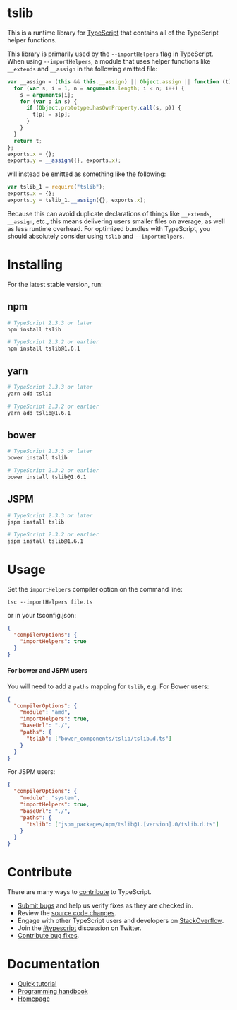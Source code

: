 # tslib

This is a runtime library for [TypeScript](http://www.typescriptlang.org/) that
contains all of the TypeScript helper functions.

This library is primarily used by the `--importHelpers` flag in TypeScript. When
using `--importHelpers`, a module that uses helper functions like `__extends`
and `__assign` in the following emitted file:

```ts
var __assign = (this && this.__assign) || Object.assign || function (t) {
  for (var s, i = 1, n = arguments.length; i < n; i++) {
    s = arguments[i];
    for (var p in s) {
      if (Object.prototype.hasOwnProperty.call(s, p)) {
        t[p] = s[p];
      }
    }
  }
  return t;
};
exports.x = {};
exports.y = __assign({}, exports.x);
```

will instead be emitted as something like the following:

```ts
var tslib_1 = require("tslib");
exports.x = {};
exports.y = tslib_1.__assign({}, exports.x);
```

Because this can avoid duplicate declarations of things like `__extends`,
`__assign`, etc., this means delivering users smaller files on average, as well
as less runtime overhead. For optimized bundles with TypeScript, you should
absolutely consider using `tslib` and `--importHelpers`.

# Installing

For the latest stable version, run:

## npm

```sh
# TypeScript 2.3.3 or later
npm install tslib

# TypeScript 2.3.2 or earlier
npm install tslib@1.6.1
```

## yarn

```sh
# TypeScript 2.3.3 or later
yarn add tslib

# TypeScript 2.3.2 or earlier
yarn add tslib@1.6.1
```

## bower

```sh
# TypeScript 2.3.3 or later
bower install tslib

# TypeScript 2.3.2 or earlier
bower install tslib@1.6.1
```

## JSPM

```sh
# TypeScript 2.3.3 or later
jspm install tslib

# TypeScript 2.3.2 or earlier
jspm install tslib@1.6.1
```

# Usage

Set the `importHelpers` compiler option on the command line:

```
tsc --importHelpers file.ts
```

or in your tsconfig.json:

```json
{
  "compilerOptions": {
    "importHelpers": true
  }
}
```

#### For bower and JSPM users

You will need to add a `paths` mapping for `tslib`, e.g. For Bower users:

```json
{
  "compilerOptions": {
    "module": "amd",
    "importHelpers": true,
    "baseUrl": "./",
    "paths": {
      "tslib": ["bower_components/tslib/tslib.d.ts"]
    }
  }
}
```

For JSPM users:

```json
{
  "compilerOptions": {
    "module": "system",
    "importHelpers": true,
    "baseUrl": "./",
    "paths": {
      "tslib": ["jspm_packages/npm/tslib@1.[version].0/tslib.d.ts"]
    }
  }
}
```

# Contribute

There are many ways to
[contribute](https://github.com/Microsoft/TypeScript/blob/master/CONTRIBUTING.md)
to TypeScript.

- [Submit bugs](https://github.com/Microsoft/TypeScript/issues) and help us
  verify fixes as they are checked in.
- Review the
  [source code changes](https://github.com/Microsoft/TypeScript/pulls).
- Engage with other TypeScript users and developers on
  [StackOverflow](http://stackoverflow.com/questions/tagged/typescript).
- Join the [#typescript](http://twitter.com/#!/search/realtime/%23typescript)
  discussion on Twitter.
- [Contribute bug fixes](https://github.com/Microsoft/TypeScript/blob/master/CONTRIBUTING.md).

# Documentation

- [Quick tutorial](http://www.typescriptlang.org/Tutorial)
- [Programming handbook](http://www.typescriptlang.org/Handbook)
- [Homepage](http://www.typescriptlang.org/)
